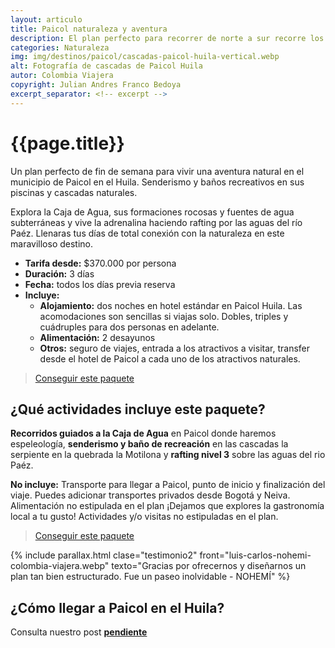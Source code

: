 ```yaml
---
layout: articulo
title: Paicol naturaleza y aventura
description: El plan perfecto para recorrer de norte a sur recorre los principales atractivos del departamento del Huila.
categories: Naturaleza
img: img/destinos/paicol/cascadas-paicol-huila-vertical.webp
alt: Fotografía de cascadas de Paicol Huila
autor: Colombia Viajera
copyright: Julian Andres Franco Bedoya
excerpt_separator: <!-- excerpt -->
---
```

# {{page.title}}

Un plan perfecto de fin de semana para vivir una aventura natural en el municipio de Paicol en el Huila. Senderismo y baños recreativos en sus piscinas y cascadas naturales.

<!-- excerpt -->

Explora la Caja de Agua, sus formaciones rocosas y fuentes de agua subterráneas y vive la adrenalina haciendo rafting por las aguas del río Paéz. Llenaras tus días de total conexión con la naturaleza en este maravilloso destino.

* **Tarifa desde:** $370.000 por persona
* **Duración:** 3 días
* **Fecha:** todos los días previa reserva
* **Incluye:**
  * **Alojamiento:** dos noches en hotel estándar en Paicol Huila. Las acomodaciones son sencillas si viajas solo. Dobles, triples y cuádruples para dos personas en adelante.
  * **Alimentación:** 2 desayunos
  * **Otros:** seguro de viajes, entrada a los atractivos a visitar, transfer desde el hotel de Paicol a cada uno de los atractivos naturales.

>[Conseguir este paquete](https://api.whatsapp.com/send?phone=+573209673925&text=Hola.%20Me%20encantar%C3%ADa%20saber%20m%C3%A1s%20sobre%20este%20paquete:%20Paicol%20naturaleza%20y%20aventura)

## ¿Qué actividades incluye este paquete?

**Recorridos guiados a la Caja de Agua** en Paicol donde haremos espeleología, **senderismo y baño de recreación** en las cascadas la serpiente en la quebrada la Motilona y **rafting nivel 3** sobre las aguas del rio Paéz.

**No incluye:** Transporte para llegar a Paicol, punto de inicio y finalización del viaje. Puedes adicionar transportes privados desde Bogotá y Neiva. Alimentación no estipulada en el plan ¡Dejamos que explores la gastronomía local a tu gusto! Actividades y/o visitas no estipuladas en el plan.

>[Conseguir este paquete](https://api.whatsapp.com/send?phone=+573209673925&text=Hola.%20Me%20encantar%C3%ADa%20saber%20m%C3%A1s%20sobre%20este%20paquete:%20Paicol%20naturaleza%20y%20aventura)

{% include parallax.html clase="testimonio2" front="luis-carlos-nohemi-colombia-viajera.webp" texto="Gracias por ofrecernos y diseñarnos un plan tan bien estructurado. Fue un paseo inolvidable - NOHEMÍ" %}

## ¿Cómo llegar a Paicol en el Huila?

Consulta nuestro post [**pendiente**]({{site.baseurl}}/)
